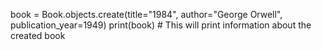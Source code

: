 book = Book.objects.create(title="1984", author="George Orwell", publication_year=1949)
print(book)  # This will print information about the created book
